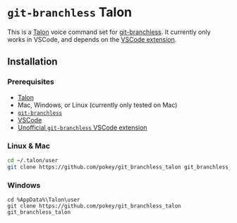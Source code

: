 # `git-branchless` Talon

This is a [Talon](https://talonvoice.com/) voice command set for [git-branchless](https://github.com/arxanas/git-branchless). It currently only works in VSCode, and depends on the [VSCode extension](https://marketplace.visualstudio.com/items?itemName=pokey.git-branchless).

## Installation

### Prerequisites

- [Talon](https://talonvoice.com/)
- Mac, Windows, or Linux (currently only tested on Mac)
- [`git-branchless`](https://github.com/arxanas/git-branchless#installation)
- [VSCode](https://code.visualstudio.com/)
- [Unofficial `git-branchless` VSCode extension](https://marketplace.visualstudio.com/items?itemName=pokey.git-branchless)

### Linux & Mac

```bash
cd ~/.talon/user
git clone https://github.com/pokey/git_branchless_talon git_branchless_talon
```

### Windows

```
cd %AppData%\Talon\user
git clone https://github.com/pokey/git_branchless_talon git_branchless_talon
```
